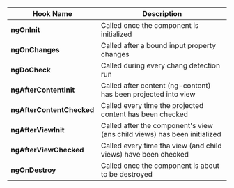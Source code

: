 | Hook Name | Description |
| ------ | ------------ |
| **ngOnInit** | Called once the component is initialized |
| **ngOnChanges** | Called after a bound input property changes |
| **ngDoCheck** | Called during every chang detection run |
| **ngAfterContentInit** | Called after content (ng-content) has been projected into view |
| **ngAfterContentChecked** | Called every time the projected content has been checked |
| **ngAfterViewInit** | Called after the component's view (ans child views) has been initialized |
| **ngAfterViewChecked** | Called every time tha view (and child views) have been checked |
| **ngOnDestroy** | Called once the component is about to be destroyed |




